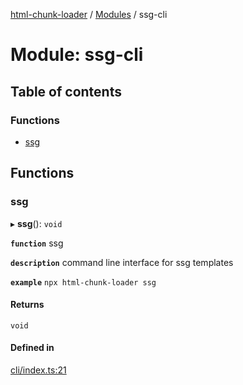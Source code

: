 [html-chunk-loader](../README.md) / [Modules](../modules.md) / ssg-cli

# Module: ssg-cli

## Table of contents

### Functions

- [ssg](ssg_cli.md#ssg)

## Functions

### ssg

▸ **ssg**(): `void`

**`function`** ssg

**`description`** command line interface for ssg templates

**`example`**
```npx html-chunk-loader ssg```

#### Returns

`void`

#### Defined in

[cli/index.ts:21](https://github.com/abschill/html-chunk-loader/blob/a3f69cf/lib/cli/index.ts#L21)
